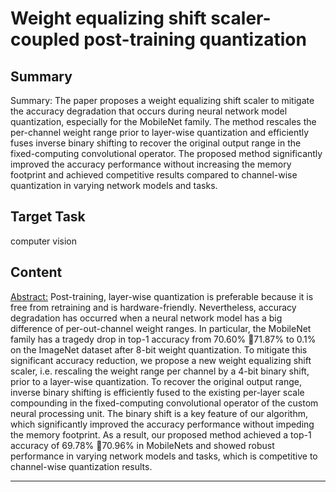 # Weight equalizing shift scaler-coupled post-training quantization

## Summary

Summary: The paper proposes a weight equalizing shift scaler to mitigate the accuracy degradation that occurs during neural network model quantization, especially for the MobileNet family. The method rescales the per-channel weight range prior to layer-wise quantization and efficiently fuses inverse binary shifting to recover the original output range in the fixed-computing convolutional operator. The proposed method significantly improved the accuracy performance without increasing the memory footprint and achieved competitive results compared to channel-wise quantization in varying network models and tasks.


## Target Task

computer vision

## Content

<Abstract:>
Post-training, layer-wise quantization is preferable because it is free from retraining and is hardware-friendly. Nevertheless, accuracy degradation has occurred when a neural network model has a big difference of per-out-channel weight ranges. In particular, the MobileNet family has a tragedy drop in top-1 accuracy from 70.60% 71.87% to 0.1% on the ImageNet dataset after 8-bit weight quantization. To mitigate this significant accuracy reduction, we propose a new weight equalizing shift scaler, i.e. rescaling the weight range per channel by a 4-bit binary shift, prior to a layer-wise quantization. To recover the original output range, inverse binary shifting is efficiently fused to the existing per-layer scale compounding in the fixed-computing convolutional operator of the custom neural processing unit. The binary shift is a key feature of our algorithm, which significantly improved the accuracy performance without impeding the memory footprint. As a result, our proposed method achieved a top-1 accuracy of 69.78% 70.96% in MobileNets and showed robust performance in varying network models and tasks, which is competitive to channel-wise quantization results.



---

